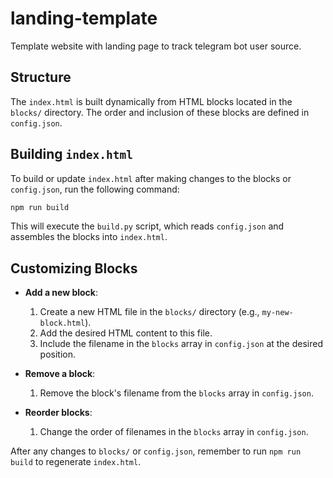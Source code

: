 # landing-template

Template website with landing page to track telegram bot user source.

## Structure

The `index.html` is built dynamically from HTML blocks located in the
`blocks/` directory. The order and inclusion of these blocks are defined
in `config.json`.

## Building `index.html`

To build or update `index.html` after making changes to the blocks or
`config.json`, run the following command:

```bash
npm run build
```

This will execute the `build.py` script, which reads `config.json` and
assembles the blocks into `index.html`.

## Customizing Blocks

-   **Add a new block**:

    1.  Create a new HTML file in the `blocks/` directory (e.g., `my-new-block.html`).
    2.  Add the desired HTML content to this file.
    3.  Include the filename in the `blocks` array in `config.json` at the desired position.

-   **Remove a block**:

    1.  Remove the block's filename from the `blocks` array in `config.json`.

-   **Reorder blocks**:

    1.  Change the order of filenames in the `blocks` array in `config.json`.

After any changes to `blocks/` or `config.json`, remember to run
`npm run build` to regenerate `index.html`.
